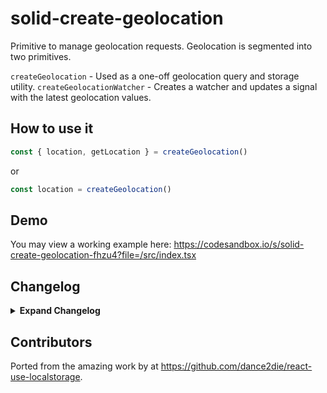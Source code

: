 # solid-create-geolocation

Primitive to manage geolocation requests. Geolocation is segmented into two primitives.

`createGeolocation` - Used as a one-off geolocation query and storage utility.
`createGeolocationWatcher` - Creates a watcher and updates a signal with the latest geolocation values.

## How to use it

```ts
const { location, getLocation } = createGeolocation()
```

or

```ts
const location = createGeolocation()
```

## Demo

You may view a working example here: https://codesandbox.io/s/solid-create-geolocation-fhzu4?file=/src/index.tsx

## Changelog

<details>
<summary><b>Expand Changelog</b></summary>

1.0.0

First ported commit from react-use-localstorage.

</details>

## Contributors

Ported from the amazing work by at https://github.com/dance2die/react-use-localstorage.
